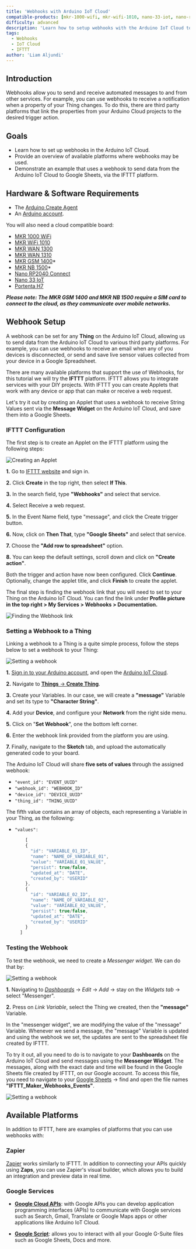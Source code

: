 ```yaml
---
title: 'Webhooks with Arduino IoT Cloud'
compatible-products: [mkr-1000-wifi, mkr-wifi-1010, nano-33-iot, nano-rp2040-connect]
difficulty: advanced
description: 'Learn how to setup webhooks with the Arduino IoT Cloud to work with third party platforms such as IFTTT.'
tags:
  - Webhooks
  - IoT Cloud
  - IFTTT
author: 'Liam Aljundi'
---
```


## Introduction

Webhooks allow you to send and receive automated messages to and from other services. For example, you can use webhooks to receive a notification when a property of your Thing changes. To do this, there are third party platforms that link the properties from your Arduino Cloud projects to the desired trigger action.

## Goals

- Learn how to set up webhooks in the Arduino IoT Cloud.
- Provide an overview of available platforms where webhooks may be used.
- Demonstrate an example that uses a webhook to send data from the Arduino IoT Cloud to Google Sheets, via the IFTTT platform.

## Hardware & Software Requirements

- The [Arduino Create Agent](https://github.com/arduino/arduino-create-agent)
- An [Arduino account](http://create.arduino.cc/iot).

You will also need a cloud compatible board:

- [MKR 1000 WiFi](https://store.arduino.cc/arduino-mkr1000-wifi)
- [MKR WiFi 1010](https://store.arduino.cc/arduino-mkr-wifi-1010)
- [MKR WAN 1300](https://store.arduino.cc/arduino-mkr-wan-1300-lora-connectivity-1414)
- [MKR WAN 1310](https://store.arduino.cc/mkr-wan-1310)
- [MKR GSM 1400](https://store.arduino.cc/arduino-mkr-gsm-1400)\*
- [MKR NB 1500](https://store.arduino.cc/arduino-mkr-nb-1500-1413)\*
- [Nano RP2040 Connect](https://store.arduino.cc/nano-rp2040-connect)
- [Nano 33 IoT](https://store.arduino.cc/arduino-nano-33-iot)
- [Portenta H7](https://store.arduino.cc/portenta-h7)

***Please note: The MKR GSM 1400 and MKR NB 1500 require a SIM card to connect to the cloud, as they communicate over mobile networks.***

## Webhook Setup

A webhook can be set for any **Thing** on the Arduino IoT Cloud, allowing us to send data from the Arduino IoT Cloud to various third party platforms. For example, you can use webhooks to receive an email when any of you devices is disconnected, or send and save live sensor values collected from your device in a Google Spreadsheet.

There are many available platforms that support the use of Webhooks, for this tutorial we will try the **IFTTT** platform. IFTTT allows you to integrate services with your DIY projects. With IFTTT you can create Applets that work with any device or app that can make or receive a web request.

Let's try it out by creating an Applet that uses a webhook to receive String Values sent via the **Message Widget** on the Arduino IoT Cloud, and save them into a Google Sheets.

### IFTTT Configuration

The first step is to create an Applet on the IFTTT platform using the following steps:

![Creating an Applet](assets/creating-an-applet.gif)

**1.** Go to [IFTTT website](https://maker.ifttt.com) and sign in.

**2.** Click **Create** in the top right, then select **If This**.

**3.** In the search field, type **"Webhooks"** and select that service.

**4.** Select Receive a web request.

**5.** In the Event Name field, type "message", and click the Create trigger button.

**6.** Now, click on **Then That**, type **"Google Sheets"** and select that service.

**7.** Choose the **"Add row to spreadsheet"** option.

**8.** You can keep the default settings, scroll down and click on **"Create action"**.

Both the trigger and action have now been configured. Click **Continue**. Optionally, change the applet title, and click **Finish** to create the applet.

The final step is finding the webhook link that you will need to set to your Thing on the Arduino IoT Cloud. You can find the link under **Profile picture in the top right > My Services > Webhooks > Documentation.**

![Finding the Webhook link](assets/finding-webhook-link.png)

### Setting a Webhook to a Thing

Linking a webhook to a Thing is a quite simple process, follow the steps below to set a webhook to your Thing:

![Setting a webhook](assets/setting-a-webhook.gif)

**1.** [Sign in to your Arduino account](https://create.arduino.cc/iot), and open the [Arduino IoT Cloud](https://create.arduino.cc/iot).

**2.** Navigate to [**Things** -> **Create Thing**](https://create.arduino.cc/iot/things).

**3.** Create your Variables. In our case, we will create a **"message"** Variable and set its type to **"Character String"**.

**4.** Add your **Device**, and configure your **Network** from the right side menu.

**5.** Click on "**Set Webhook**", one the bottom left corner.

**6.** Enter the webhook link provided from the platform you are using.

**7.** Finally, navigate to the **Sketch** tab, and upload the automatically generated code to your board.

The Arduino IoT Cloud will share **five sets of values** through the assigned webhook:

- `"event_id": "EVENT_UUID"`
- `"webhook_id": "WEBHOOK_ID"`
- `"device_id": "DEVICE_UUID"`
- `"thing_id": "THING_UUID"`

The fifth value contains an array of objects, each representing a Variable in your Thing, as the following:

- `"values":`
   
  ```js
      [
      {
        "id": "VARIABLE_01_ID",
        "name": "NAME_OF_VARIABLE_01",
        "value": "VARIABLE_01_VALUE",
        "persist": true/false,
        "updated_at": "DATE",
        "created_by": "USERID"
      },
      {
        "id": "VARIABLE_02_ID",
        "name": "NAME_OF_VARIABLE_02",
        "value": "VARIABLE_02_VALUE",
        "persist": true/false,
        "updated_at": "DATE",
        "created_by": "USERID"
      }
    ]
  ```

### Testing the Webhook

To test the webhook, we need to create a *Messenger widget*. We can do that by:

![Setting a webhook](assets/webhook-dashboard.gif)

**1.** Navigating to [*Dashboards*](https://create.arduino.cc/iot/dashboards) -> *Edit* -> *Add* -> stay on the *Widgets tab* -> select "Messenger".

**2.** Press on *Link Variable*, select the Thing we created, then the **"message"** Variable.

In the "messenger widget", we are modifying the value of the "message" Variable. Whenever we send a message, the "message" Variable is updated and using the webhook we set, the updates are sent to the spreadsheet file created by IFTTT.

To try it out, all you need to do is to navigate to your **Dashboards** on the Arduino IoT Cloud and send messages using the **Messenger Widget**. The messages, along with the exact date and time will be found in the Google Sheets file created by IFTTT, on our Google account. To access this file, you need to navigate to your [Google Sheets](https://docs.google.com/spreadsheets) -> find and open the file names **"IFTTT_Maker_Webhooks_Events"**.

![Setting a webhook](assets/webhook-dashboard-sheets.gif)

## Available Platforms

In addition to IFTTT, here are examples of platforms that you can use webhooks with:

### Zapier

[Zapier](https://zapier.com/) works similarly to IFTTT. In addition to connecting your APIs quickly using **Zaps**, you can use Zapier's visual builder, which allows you to build an integration and preview data in real time.

### Google Services

- [**Google Cloud APIs**](https://cloud.google.com/apis/docs/overview): with Google APIs you can develop application programming interfaces (APIs) to communicate with Google services such as Search, Gmail, Translate or Google Maps apps or other applications like Arduino IoT Cloud.

- [**Google Script**](https://developers.google.com/apps-script): allows you to interact with all your Google G-Suite files such as Google Sheets, Docs and more.
